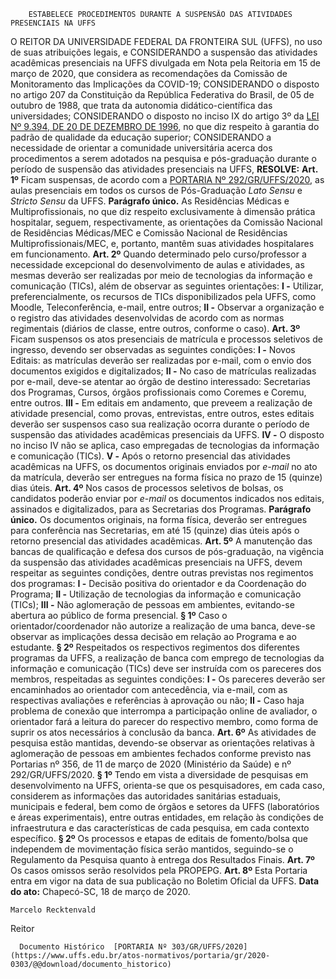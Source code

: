         ESTABELECE PROCEDIMENTOS DURANTE A SUSPENSÃO DAS ATIVIDADES PRESENCIAIS NA UFFS  

 O REITOR DA UNIVERSIDADE FEDERAL DA FRONTEIRA SUL (UFFS), no uso de suas atribuições legais, e CONSIDERANDO a suspensão das atividades acadêmicas presenciais na UFFS divulgada em Nota pela Reitoria em 15 de março de 2020, que considera as recomendações da Comissão de Monitoramento das Implicações da COVID-19; CONSIDERANDO o disposto no artigo 207 da Constituição da República Federativa do Brasil, de 05 de outubro de 1988, que trata da autonomia didático-científica das universidades; CONSIDERANDO o disposto no inciso IX do artigo 3º da [LEI Nº 9.394, DE 20 DE DEZEMBRO DE 1996](http://www.planalto.gov.br/ccivil_03/leis/l9394.htm), no que diz respeito à garantia do padrão de qualidade da educação superior; CONSIDERANDO a necessidade de orientar a comunidade universitária acerca dos procedimentos a serem adotados na pesquisa e pós-graduação durante o período de suspensão das atividades presenciais na UFFS, **RESOLVE:**   **Art. 1º**  Ficam suspensas, de acordo com a [PORTARIA Nº 292/GR/UFFS/2020](https://www.uffs.edu.br/atos-normativos/portaria/gr/2020-0292), as aulas presenciais em todos os cursos de Pós-Graduação *Lato Sensu*  e *Stricto Sensu*  da UFFS. **Parágrafo único.**  As Residências Médicas e Multiprofissionais, no que diz respeito exclusivamente à dimensão prática hospitalar, seguem, respectivamente, as orientações da Comissão Nacional de Residências Médicas/MEC e Comissão Nacional de Residências Multiprofissionais/MEC, e, portanto, mantêm suas atividades hospitalares em funcionamento.   **Art. 2º**  Quando determinado pelo curso/professor a necessidade excepcional do desenvolvimento de aulas e atividades, as mesmas deverão ser realizadas por meio de tecnologias da informação e comunicação (TICs), além de observar as seguintes orientações: **I -**  Utilizar, preferencialmente, os recursos de TICs disponibilizados pela UFFS, como Moodle, Teleconferência, e-mail, entre outros; **II -**  Observar a organização e o registro das atividades desenvolvidas de acordo com as normas regimentais (diários de classe, entre outros, conforme o caso).   **Art. 3º**  Ficam suspensos os atos presenciais de matrícula e processos seletivos de ingresso, devendo ser observadas as seguintes condições: **I -**  Novos Editais: as matrículas deverão ser realizadas por e-mail, com o envio dos documentos exigidos e digitalizados; **II -**  No caso de matrículas realizadas por e-mail, deve-se atentar ao órgão de destino interessado: Secretarias dos Programas, Cursos, órgãos profissionais como Coremes e Coremu, entre outros. **III -**  Em editais em andamento, que preveem a realização de atividade presencial, como provas, entrevistas, entre outros, estes editais deverão ser suspensos caso sua realização ocorra durante o período de suspensão das atividades acadêmicas presenciais da UFFS. **IV -**  O disposto no inciso IV não se aplica, caso empregadas de tecnologias da informação e comunicação (TICs). **V -**  Após o retorno presencial das atividades acadêmicas na UFFS, os documentos originais enviados por *e-mail*  no ato da matrícula, deverão ser entregues na forma física no prazo de 15 (quinze) dias úteis.   **Art. 4º**  Nos casos de processos seletivos de bolsas, os candidatos poderão enviar por *e-mail*  os documentos indicados nos editais, assinados e digitalizados, para as Secretarias dos Programas. **Parágrafo único.**  Os documentos originais, na forma física, deverão ser entregues para conferência nas Secretarias, em até 15 (quinze) dias úteis após o retorno presencial das atividades acadêmicas.   **Art. 5º**  A manutenção das bancas de qualificação e defesa dos cursos de pós-graduação, na vigência da suspensão das atividades acadêmicas presenciais na UFFS, devem respeitar as seguintes condições, dentre outras previstas nos regimentos dos programas: **I -**  Decisão positiva do orientador e da Coordenação do Programa; **II -**  Utilização de tecnologias da informação e comunicação (TICs); **III -**  Não aglomeração de pessoas em ambientes, evitando-se abertura ao público de forma presencial. **§ 1º**  Caso o orientador/coordenador não autorize a realização de uma banca, deve-se observar as implicações dessa decisão em relação ao Programa e ao estudante. **§ 2º**  Respeitados os respectivos regimentos dos diferentes programas da UFFS, a realização de banca com emprego de tecnologias da informação e comunicação (TICs) deve ser instruída com os pareceres dos membros, respeitadas as seguintes condições: **I -**  Os pareceres deverão ser encaminhados ao orientador com antecedência, via e-mail, com as respectivas avaliações e referências à aprovação ou não; **II -**  Caso haja problema de conexão que interrompa a participação online de avaliador, o orientador fará a leitura do parecer do respectivo membro, como forma de suprir os atos necessários à conclusão da banca.   **Art. 6º**  As atividades de pesquisa estão mantidas, devendo-se observar as orientações relativas à aglomeração de pessoas em ambientes fechados conforme previsto nas Portarias nº 356, de 11 de março de 2020 (Ministério da Saúde) e nº 292/GR/UFFS/2020. **§ 1º**  Tendo em vista a diversidade de pesquisas em desenvolvimento na UFFS, orienta-se que os pesquisadores, em cada caso, considerem as informações das autoridades sanitárias estaduais, municipais e federal, bem como de órgãos e setores da UFFS (laboratórios e áreas experimentais), entre outras entidades, em relação às condições de infraestrutura e das características de cada pesquisa, em cada contexto específico. **§ 2º**  Os processos e etapas de editais de fomento/bolsa que independem de movimentação física serão mantidos, seguindo-se o Regulamento da Pesquisa quanto à entrega dos Resultados Finais.   **Art. 7º**  Os casos omissos serão resolvidos pela PROPEPG.   **Art. 8º**  Esta Portaria entra em vigor na data de sua publicação no Boletim Oficial da UFFS.      **Data do ato:** Chapecó-SC, 18 de março de 2020.   
 

    Marcelo Recktenvald   
 Reitor 

      Documento Histórico  [PORTARIA Nº 303/GR/UFFS/2020](https://www.uffs.edu.br/atos-normativos/portaria/gr/2020-0303/@@download/documento_historico)     
      